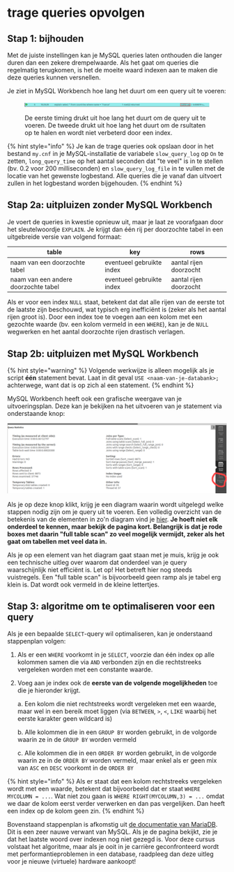 # trage queries opvolgen

## Stap 1: bijhouden

Met de juiste instellingen kan je MySQL queries laten onthouden die langer duren dan een zekere drempelwaarde. Als het gaat om queries die regelmatig terugkomen, is het de moeite waard indexen aan te maken die deze queries kunnen versnellen.

Je ziet in MySQL Workbench hoe lang het duurt om een query uit te voeren:

<figure><img src="../../.gitbook/assets/duration.png" alt=""><figcaption><p>De eerste timing drukt uit hoe lang het duurt om de query uit te voeren. De tweede drukt uit hoe lang het duurt om de rsultaten op te halen en wordt niet verbeterd door een index.</p></figcaption></figure>

{% hint style="info" %}
Je kan de trage queries ook opslaan door in het bestand `my.cnf` in je MySQL-installatie de variabele `slow_query_log` op `On` te zetten, `long_query_time` op het aantal seconden dat "te veel" is in te stellen (bv. 0.2 voor 200 milliseconden) en `slow_query_log_file` in te vullen met de locatie van het gewenste logbestand. Alle queries die je vanaf dan uitvoert zullen in het logbestand worden bijgehouden.
{% endhint %}

## Stap 2a: uitpluizen zonder MySQL Workbench

Je voert de queries in kwestie opnieuw uit, maar je laat ze voorafgaan door het sleutelwoordje `EXPLAIN`. Je krijgt dan één rij per doorzochte tabel in een uitgebreide versie van volgend formaat:

| table                                | key                       | rows                   |
| ------------------------------------ | ------------------------- | ---------------------- |
| naam van een doorzochte tabel        | eventueel gebruikte index | aantal rijen doorzocht |
| naam van een andere doorzochte tabel | eventueel gebruikte index | aantal rijen doorzocht |

Als er voor een index `NULL` staat, betekent dat dat alle rijen van de eerste tot de laatste zijn beschouwd, wat typisch erg inefficiënt is (zeker als het aantal rijen groot is). Door een index toe te voegen aan een kolom met een gezochte waarde (bv. een kolom vermeld in een `WHERE`), kan je de `NULL` wegwerken en het aantal doorzochte rijen drastisch verlagen.

## Stap 2b: uitpluizen met MySQL Workbench

{% hint style="warning" %}
Volgende werkwijze is alleen mogelijk als je script **één** statement bevat. Laat in dit geval `USE <naam-van-je-databank>;` achterwege, want dat is op zich al een statement.
{% endhint %}

MySQL Workbench heeft ook een grafische weergave van je uitvoeringsplan. Deze kan je bekijken na het uitvoeren van je statement via onderstaande knop:

![](../../.gitbook/assets/querystats2.png)

Als je op deze knop klikt, krijg je een diagram waarin wordt uitgelegd welke stappen nodig zijn om je query uit te voeren. Een volledig overzicht van de betekenis van de elementen in zo'n diagram vind je [hier](https://dev.mysql.com/doc/workbench/en/wb-performance-explain.html). **Je hoeft niet elk onderdeel te kennen, maar bekijk de pagina kort. Belangrijk is dat je rode boxes met daarin "full table scan" zo veel mogelijk vermijdt, zeker als het gaat om tabellen met veel data in.**

Als je op een element van het diagram gaat staan met je muis, krijg je ook een technische uitleg over waarom dat onderdeel van je query waarschijnlijk niet efficiënt is. Let op! Het betreft hier nog steeds vuistregels. Een "full table scan" is bijvoorbeeld geen ramp als je tabel erg klein is. Dat wordt ook vermeld in de kleine lettertjes.

## Stap 3: algoritme om te optimaliseren voor een query

Als je een bepaalde `SELECT`-query wil optimaliseren, kan je onderstaand stappenplan volgen:

1. Als er een `WHERE` voorkomt in je `SELECT`, voorzie dan één index op alle kolommen samen die via `AND` verbonden zijn en die rechtstreeks vergeleken worden met een constante waarde.
2.  Voeg aan je index ook de **eerste van de volgende mogelijkheden** toe die je hieronder krijgt.

    a. Een kolom die niet rechtstreeks wordt vergeleken met een waarde, maar wel in een bereik moet liggen (via `BETWEEN`, `>`, `<`, `LIKE` waarbij het eerste karakter geen wildcard is)

    b. Alle kolommen die in een `GROUP BY` worden gebruikt, in de volgorde waarin ze in de `GROUP BY` worden vermeld

    c. Alle kolommen die in een `ORDER BY` worden gebruikt, in de volgorde waarin ze in de `ORDER BY` worden vermeld, maar enkel als er geen mix van `ASC` en `DESC` voorkomt in de `ORDER BY`

{% hint style="info" %}
Als er staat dat een kolom rechtstreeks vergeleken wordt met een waarde, betekent dat bijvoorbeeld dat er staat `WHERE MYCOLUMN = ...`. Wat niet zou gaan is `WHERE RIGHT(MYCOLUMN,3) = ...` omdat we daar de kolom eerst verder verwerken en dan pas vergelijken. Dan heeft een index op de kolom geen zin.
{% endhint %}

Bovenstaand stappenplan is afkomstig uit [de documentatie van MariaDB](https://mariadb.com/kb/en/building-the-best-index-for-a-given-select/). Dit is een zeer nauwe verwant van MySQL. Als je de pagina bekijkt, zie je dat het laatste woord over indexen nog niet gezegd is. Voor deze cursus volstaat het algoritme, maar als je ooit in je carrière geconfronteerd wordt met performantieproblemen in een database, raadpleeg dan deze uitleg voor je nieuwe (virtuele) hardware aankoopt!
